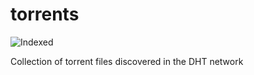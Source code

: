 torrents 
========
![Indexed](https://img.shields.io/badge/indexed-153455-blue)

Collection of torrent files discovered in the DHT network
